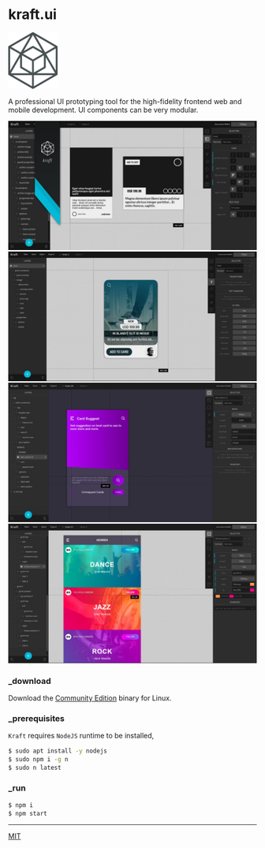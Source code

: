 # kraft.ui

<p align="left">
  <img src="assets/logo@ori.png" width="100">
</p>

A professional UI prototyping tool for the high-fidelity frontend web and mobile development. UI components can be very modular.

<p align="left">
  <img src="assets/screenshot_3.jpeg" width="auto">
  <img src="assets/screenshot_4.jpeg" width="auto">
  <img src="assets/screenshot_1.jpeg" width="auto">
  <img src="assets/screenshot_2.jpeg" width="auto">
</p>

### _download

Download the [Community Edition](https://github.com/loouislow81/kraft.ui/releases/tag/4.6.22) binary for Linux.

### _prerequisites

`Kraft` requires `NodeJS` runtime to be installed,

```bash
$ sudo apt install -y nodejs
$ sudo npm i -g n
$ sudo n latest
```

### _run

```bash
$ npm i
$ npm start
```

---

[MIT](https://github.com/loouislow81/kraft.ui/blob/master/LICENSE)
